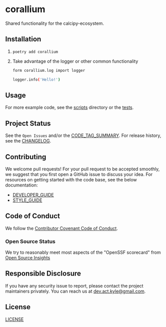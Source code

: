 # corallium

Shared functionality for the calcipy-ecosystem.

## Installation

1. `poetry add corallium`

1. Take advantage of the logger or other common functionality

    ```sh
    form corallium.log import logger

    logger.info('Hello!')
    ```

## Usage

<!-- < TODO: Show an example (screenshots, terminal recording, etc.) >

- **log**: TBD
- **pretty_process**: TBD
- **shell**: TBD
- **file_helpers**: TBD
- **tomllib**: This is a lightweight wrapper to backport `tomli` in place of `tomllib` until we can use Python >3.11. Use with `from corallium.tomllib import tomllib`
- **dot_dict**: has one function `ddict`, which is a light-weight wrapper around whatever is the most [maintained dotted-dictionary package in Python](https://pypi.org/search/?q=dot+accessible+dictionary&o=). Dotted dictionaries can sometimes improve code readability, but they aren't a one-size fits all solution. Sometimes `attr.s` or `dataclass` are more appropriate.
    - The benefit of this wrapper is a stable interface that can be replaced with better internal implementations, such [Bunch](https://pypi.org/project/bunch/), [Chunk](https://pypi.org/project/chunk/), [Munch](https://pypi.org/project/munch/), [flexible-dotdict](https://pypi.org/project/flexible-dotdict/), [classy-json](https://pypi.org/project/classy-json/), and now [Python-Box](https://pypi.org/project/python-box/)
 -->

For more example code, see the [scripts] directory or the [tests].

## Project Status

See the `Open Issues` and/or the [CODE_TAG_SUMMARY]. For release history, see the [CHANGELOG].

## Contributing

We welcome pull requests! For your pull request to be accepted smoothly, we suggest that you first open a GitHub issue to discuss your idea. For resources on getting started with the code base, see the below documentation:

- [DEVELOPER_GUIDE]
- [STYLE_GUIDE]

## Code of Conduct

We follow the [Contributor Covenant Code of Conduct][contributor-covenant].

### Open Source Status

We try to reasonably meet most aspects of the "OpenSSF scorecard" from [Open Source Insights](https://deps.dev/pypi/corallium)

## Responsible Disclosure

If you have any security issue to report, please contact the project maintainers privately. You can reach us at [dev.act.kyle@gmail.com](mailto:dev.act.kyle@gmail.com).

## License

[LICENSE]

[changelog]: https://corallium.kyleking.me/docs/CHANGELOG
[code_tag_summary]: https://corallium.kyleking.me/docs/CODE_TAG_SUMMARY
[contributor-covenant]: https://www.contributor-covenant.org
[developer_guide]: https://corallium.kyleking.me/docs/DEVELOPER_GUIDE
[license]: https://github.com/kyleking/corallium/blob/main/LICENSE
[scripts]: https://github.com/kyleking/corallium/blob/main/scripts
[style_guide]: https://corallium.kyleking.me/docs/STYLE_GUIDE
[tests]: https://github.com/kyleking/corallium/blob/main/tests
